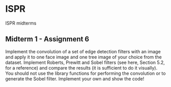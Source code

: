 # ISPR
ISPR midterms
## Midterm 1 - Assignment 6
Implement the convolution of a set of edge detection filters with an image and apply it to one face image and one tree image of your choice from the dataset. Implement Roberts, Prewitt and Sobel filters (see here, Section 5.2, for a reference) and compare the results (it is sufficient to do it visually).  You should not use the library functions for performing the convolution or to generate the Sobel filter. Implement your own and show the code!
